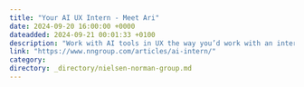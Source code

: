 ```yaml
---
title: "Your AI UX Intern - Meet Ari"
date: 2024-09-20 16:00:00 +0000
dateadded: 2024-09-21 00:01:33 +0100
description: "Work with AI tools in UX the way you’d work with an intern: Treat their work as a first pass, double-check their facts, and provide specific instructions."
link: "https://www.nngroup.com/articles/ai-intern/"
category:
directory: _directory/nielsen-norman-group.md
---
```

